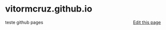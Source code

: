 # vitormcruz.github.io

<a style="float: right;" href="{{site.github.repository_url}}/edit/master/{{page.path}}">Edit this page</a>

teste github pages
